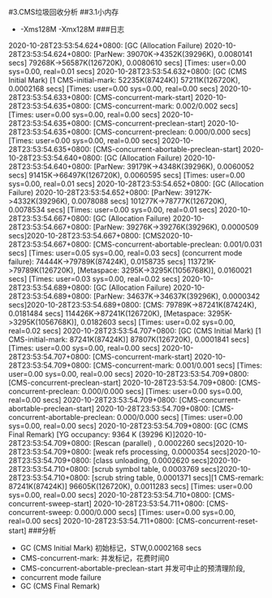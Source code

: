 #3.CMS垃圾回收分析
##3.1小内存
- -Xms128M -Xmx128M 
###日志
>>>
 2020-10-28T23:53:54.624+0800: [GC (Allocation Failure) 2020-10-28T23:53:54.624+0800: [ParNew: 39070K->4352K(39296K), 0.0080141 secs] 79268K->56587K(126720K), 0.0080610 secs] [Times: user=0.00 sys=0.00, real=0.01 secs]
 2020-10-28T23:53:54.632+0800: [GC (CMS Initial Mark) [1 CMS-initial-mark: 52235K(87424K)] 57211K(126720K), 0.0002168 secs] [Times: user=0.00 sys=0.00, real=0.00 secs]
 2020-10-28T23:53:54.633+0800: [CMS-concurrent-mark-start]
 2020-10-28T23:53:54.635+0800: [CMS-concurrent-mark: 0.002/0.002 secs] [Times: user=0.00 sys=0.00, real=0.00 secs]
 2020-10-28T23:53:54.635+0800: [CMS-concurrent-preclean-start]
 2020-10-28T23:53:54.635+0800: [CMS-concurrent-preclean: 0.000/0.000 secs] [Times: user=0.00 sys=0.00, real=0.00 secs]
 2020-10-28T23:53:54.635+0800: [CMS-concurrent-abortable-preclean-start]
 2020-10-28T23:53:54.640+0800: [GC (Allocation Failure) 2020-10-28T23:53:54.640+0800: [ParNew: 39179K->4348K(39296K), 0.0060052 secs] 91415K->66497K(126720K), 0.0060595 secs] [Times: user=0.00 sys=0.00, real=0.01 secs]
 2020-10-28T23:53:54.652+0800: [GC (Allocation Failure) 2020-10-28T23:53:54.652+0800: [ParNew: 39127K->4332K(39296K), 0.0078088 secs] 101277K->78777K(126720K), 0.0078534 secs] [Times: user=0.00 sys=0.00, real=0.01 secs]
 2020-10-28T23:53:54.667+0800: [GC (Allocation Failure) 2020-10-28T23:53:54.667+0800: [ParNew: 39276K->39276K(39296K), 0.0000509 secs]2020-10-28T23:53:54.667+0800: [CMS2020-10-28T23:53:54.667+0800: [CMS-concurrent-abortable-preclean: 0.001/0.031 secs] [Times: user=0.05 sys=0.00, real=0.03 secs]
  (concurrent mode failure): 74444K->79789K(87424K), 0.0158735 secs] 113721K->79789K(126720K), [Metaspace: 3295K->3295K(1056768K)], 0.0160021 secs] [Times: user=0.03 sys=0.00, real=0.02 secs]
 2020-10-28T23:53:54.689+0800: [GC (Allocation Failure) 2020-10-28T23:53:54.689+0800: [ParNew: 34637K->34637K(39296K), 0.0000342 secs]2020-10-28T23:53:54.689+0800: [CMS: 79789K->87241K(87424K), 0.0181484 secs] 114426K->87241K(126720K), [Metaspace: 3295K->3295K(1056768K)], 0.0182603 secs] [Times: user=0.02 sys=0.00, real=0.02 secs]
 2020-10-28T23:53:54.707+0800: [GC (CMS Initial Mark) [1 CMS-initial-mark: 87241K(87424K)] 87807K(126720K), 0.0001841 secs] [Times: user=0.00 sys=0.00, real=0.00 secs]
 2020-10-28T23:53:54.707+0800: [CMS-concurrent-mark-start]
 2020-10-28T23:53:54.709+0800: [CMS-concurrent-mark: 0.001/0.001 secs] [Times: user=0.00 sys=0.00, real=0.00 secs]
 2020-10-28T23:53:54.709+0800: [CMS-concurrent-preclean-start]
 2020-10-28T23:53:54.709+0800: [CMS-concurrent-preclean: 0.000/0.000 secs] [Times: user=0.00 sys=0.00, real=0.00 secs]
 2020-10-28T23:53:54.709+0800: [CMS-concurrent-abortable-preclean-start]
 2020-10-28T23:53:54.709+0800: [CMS-concurrent-abortable-preclean: 0.000/0.000 secs] [Times: user=0.00 sys=0.00, real=0.00 secs]
 2020-10-28T23:53:54.709+0800: [GC (CMS Final Remark) [YG occupancy: 9364 K (39296 K)]2020-10-28T23:53:54.709+0800: [Rescan (parallel) , 0.0002260 secs]2020-10-28T23:53:54.709+0800: [weak refs processing, 0.0000354 secs]2020-10-28T23:53:54.709+0800: [class unloading, 0.0002620 secs]2020-10-28T23:53:54.710+0800: [scrub symbol table, 0.0003769 secs]2020-10-28T23:53:54.710+0800: [scrub string table, 0.0001371 secs][1 CMS-remark: 87241K(87424K)] 96605K(126720K), 0.0011283 secs] [Times: user=0.00 sys=0.00, real=0.00 secs]
 2020-10-28T23:53:54.710+0800: [CMS-concurrent-sweep-start]
 2020-10-28T23:53:54.711+0800: [CMS-concurrent-sweep: 0.000/0.000 secs] [Times: user=0.00 sys=0.00, real=0.00 secs]
 2020-10-28T23:53:54.711+0800: [CMS-concurrent-reset-start]
###分析
+ GC (CMS Initial Mark)   初始标记，STW,0.0002168 secs
+ CMS-concurrent-mark:    并发标记，花费时间0
+ CMS-concurrent-abortable-preclean-start 并发可中止的预清理阶段,
+ concurrent mode failure
+ GC (CMS Final Remark)